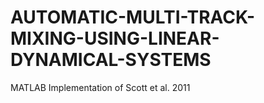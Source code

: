 # AUTOMATIC-MULTI-TRACK-MIXING-USING-LINEAR-DYNAMICAL-SYSTEMS
MATLAB Implementation of Scott et al. 2011
